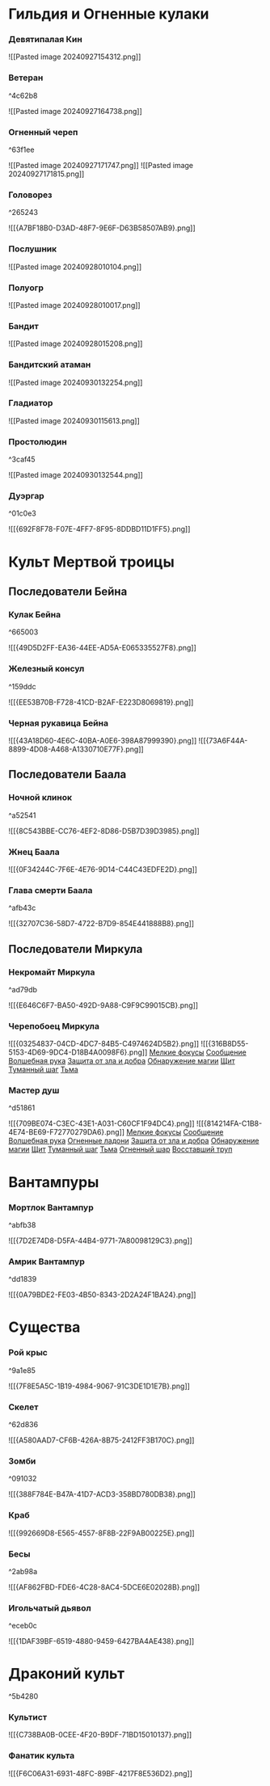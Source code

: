 
# Гильдия и Огненные кулаки
### Девятипалая Кин
![[Pasted image 20240927154312.png]]
### Ветеран

^4c62b8

![[Pasted image 20240927164738.png]]
### Огненный череп

^63f1ee

![[Pasted image 20240927171747.png]]
![[Pasted image 20240927171815.png]]
### Головорез

^265243

![[{A7BF18B0-D3AD-48F7-9E6F-D63B58507AB9}.png]]
### Послушник
![[Pasted image 20240928010104.png]]
### Полуогр
![[Pasted image 20240928010017.png]]
### Бандит
![[Pasted image 20240928015208.png]]
### Бандитский атаман
![[Pasted image 20240930132254.png]]
### Гладиатор
![[Pasted image 20240930115613.png]]
### Простолюдин

^3caf45

![[Pasted image 20240930132544.png]]

### Дуэргар

^01c0e3

![[{692F8F78-F07E-4FF7-8F95-8DDBD11D1FF5}.png]]
# Культ Мертвой троицы
## Последователи Бейна
### Кулак Бейна

^665003

![[{49D5D2FF-EA36-44EE-AD5A-E065335527F8}.png]]

### Железный консул

^159ddc

![[{EE53B70B-F728-41CD-B2AF-E223D8069819}.png]]
### Черная рукавица Бейна
![[{43A18D60-4E6C-40BA-A0E6-398A87999390}.png]]
![[{73A6F44A-8899-4D08-A468-A1330710E77F}.png]]
## Последователи Баала
### Ночной клинок

^a52541

![[{8C543BBE-CC76-4EF2-8D86-D5B7D39D3985}.png]]
### Жнец Баала
![[{0F34244C-7F6E-4E76-9D14-C44C43EDFE2D}.png]]
### Глава смерти Баала

^afb43c

![[{32707C36-58D7-4722-B7D9-854E441888B8}.png]]

## Последователи Миркула

### Некромайт Миркула

^ad79db

![[{E646C6F7-BA50-492D-9A88-C9F9C99015CB}.png]]
### Черепобоец Миркула
![[{03254837-04CD-4DC7-84B5-C4974624D5B2}.png]]
![[{316B8D55-5153-4D69-9DC4-D18B4A0098F6}.png]]
[Мелкие фокусы](https://dnd.su/spells/91-prestidigitation/)
[Сообщение](https://dnd.su/spells/331-message/)
[Волшебная рука](https://dnd.su/spells/26-mage-hand/)
[Защита от зла и добра](https://dnd.su/spells/99-protection-from-evil-and-good/)
[Обнаружение магии](https://dnd.su/spells/195-detect-magic/)
[Щит](https://dnd.su/spells/70-shield/)
[Туманный шаг](https://dnd.su/spells/352-misty-step/)
[Тьма](https://dnd.su/spells/353-darkness/)

### Мастер душ

^d51861

![[{709BE074-C3EC-43E1-A031-C60CF1F94DC4}.png]]
![[{814214FA-C1B8-4E74-BE69-F72770279DA6}.png]]
[Мелкие фокусы](https://dnd.su/spells/91-prestidigitation/)
[Сообщение](https://dnd.su/spells/331-message/)
[Волшебная рука](https://dnd.su/spells/26-mage-hand/)
[Огненные ладони](https://dnd.su/spells/203-burning-hands/)
[Защита от зла и добра](https://dnd.su/spells/99-protection-from-evil-and-good/)
[Обнаружение магии](https://dnd.su/spells/195-detect-magic/)
[Щит](https://dnd.su/spells/70-shield/)
[Туманный шаг](https://dnd.su/spells/352-misty-step/)
[Тьма](https://dnd.su/spells/353-darkness/)
[Огненный шар](https://dnd.su/spells/205-fireball/)
[Восставший труп](https://dnd.su/spells/35-animate-dead/)
# Вантампуры
### Мортлок Вантампур

^abfb38

![[{7D2E74D8-D5FA-44B4-9771-7A80098129C3}.png]]
### Амрик Вантампур

^dd1839

![[{0A79BDE2-FE03-4B50-8343-2D2A24F1BA24}.png]]
# Существа
### Рой крыс

^9a1e85

![[{7F8E5A5C-1B19-4984-9067-91C3DE1D1E7B}.png]]
### Скелет

^62d836

![[{A580AAD7-CF6B-426A-8B75-2412FF3B170C}.png]]
### Зомби

^091032

![[{388F784E-B47A-41D7-ACD3-358BD780DB38}.png]]
### Краб
![[{992669D8-E565-4557-8F8B-22F9AB00225E}.png]]
### Бесы

^2ab98a

![[{AF862FBD-FDE6-4C28-8AC4-5DCE6E02028B}.png]]
### Игольчатый дьявол

^eceb0c

![[{1DAF39BF-6519-4880-9459-6427BA4AE438}.png]]
# Драконий культ

^5b4280

### Культист
![[{C738BA0B-0CEE-4F20-B9DF-71BD15010137}.png]]
### Фанатик культа
![[{F6C06A31-6931-48FC-89BF-4217F8E536D2}.png]]
